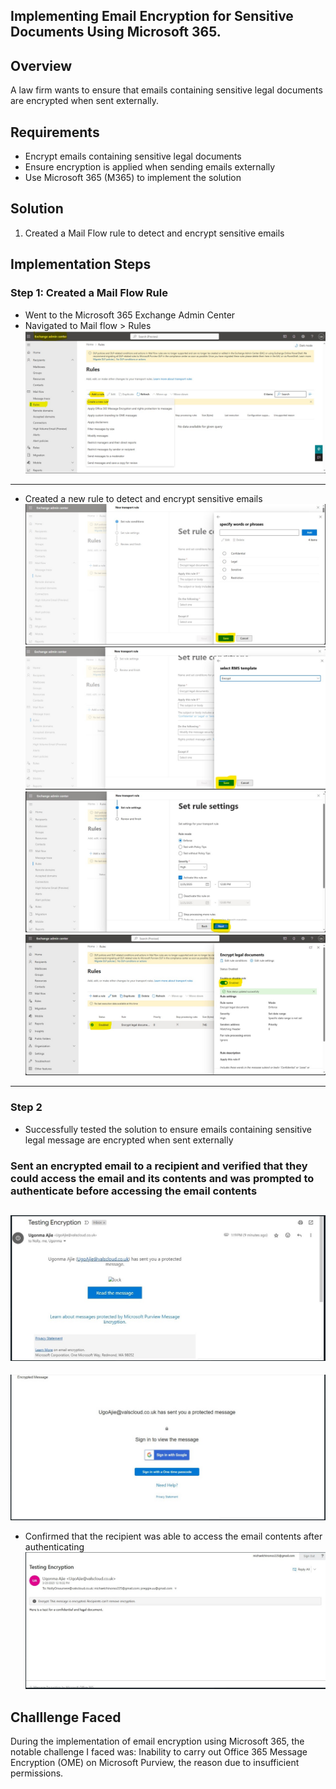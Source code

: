 ## Implementing Email Encryption for Sensitive Documents Using Microsoft 365.

## Overview
A law firm wants to ensure that emails containing sensitive legal documents are encrypted when sent externally.

## Requirements
* Encrypt emails containing sensitive legal documents
* Ensure encryption is applied when sending emails externally
* Use Microsoft 365 (M365) to implement the solution

## Solution
1. Created a Mail Flow rule to detect and encrypt sensitive emails

## Implementation Steps
### Step 1: Created a Mail Flow Rule
* Went to the Microsoft 365 Exchange Admin Center
* Navigated to Mail flow > Rules
![](https://github.com/UgonmaAjie/M365-Admin-Projects/blob/main/Email%20Encryption%20for%20Sensitive%20Documents/email_encryption/rule1.jpg)
---
* Created a new rule to detect and encrypt sensitive emails
![](https://github.com/UgonmaAjie/M365-Admin-Projects/blob/main/Email%20Encryption%20for%20Sensitive%20Documents/email_encryption/rule2.jpg)
![](https://github.com/UgonmaAjie/M365-Admin-Projects/blob/main/Email%20Encryption%20for%20Sensitive%20Documents/email_encryption/rule3.jpg)
![](https://github.com/UgonmaAjie/M365-Admin-Projects/blob/main/Email%20Encryption%20for%20Sensitive%20Documents/email_encryption/rule4.jpg)
![](https://github.com/UgonmaAjie/M365-Admin-Projects/blob/main/Email%20Encryption%20for%20Sensitive%20Documents/email_encryption/rule5.jpg)
---
### Step 2
* Successfully tested the solution to ensure emails containing sensitive legal message are encrypted when sent externally
### Sent an encrypted email to a recipient and verified that they could access the email and its contents and was prompted to authenticate before accessing the email contents
![](https://github.com/UgonmaAjie/M365-Admin-Projects/blob/main/Email%20Encryption%20for%20Sensitive%20Documents/email_encryption/test1.jpg)
---
![](https://github.com/UgonmaAjie/M365-Admin-Projects/blob/main/Email%20Encryption%20for%20Sensitive%20Documents/email_encryption/test2.jpg)

* Confirmed that the recipient was able to access the email contents after authenticating
![](https://github.com/UgonmaAjie/M365-Admin-Projects/blob/main/Email%20Encryption%20for%20Sensitive%20Documents/email_encryption/test3.jpg)

## Challlenge Faced
During the implementation of email encryption using Microsoft 365, the notable challenge I faced was:
Inability to carry out Office 365 Message Encryption (OME) on Microsoft Purview, the reason due to insufficient permissions.
